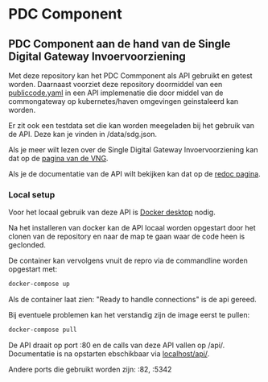 # PDC Component

## PDC Component aan de hand van de Single Digital Gateway Invoervoorziening

Met deze repository kan het PDC Commponent als API gebruikt en getest worden. Daarnaast voorziet deze repository doormiddel van een [publiccode.yaml](https://yml.publiccode.tools/) in een API implemenatie die door middel van de commongateway op kubernetes/haven omgevingen geinstaleerd kan worden.

Er zit ook een testdata set die kan worden meegeladen bij het gebruik van de API. Deze kan je vinden in /data/sdg.json.

Als je meer wilt lezen over de Single Digital Gateway Invoervoorziening kan dat op de [pagina van de VNG](https://vng.nl/projecten/single-digital-gateway).

Als je de documentatie van de API wilt bekijken kan dat op de [redoc pagina](https://redocly.github.io/redoc/?url=https://raw.githubusercontent.com/Klantinteractie-Servicesysteem/pdc-component/main/OAS.yaml&nocors).

### Local setup

Voor het locaal gebruik van deze API is [Docker desktop](https://www.docker.com/get-started/) nodig.

Na het installeren van docker kan de API locaal worden opgestart door het clonen van de repository en naar de map te gaan waar de code heen is geclonded. 

De container kan vervolgens vnuit de repro via de commandline worden opgestart met: 
```sh
docker-compose up
```
Als de  container laat zien: "Ready to handle connections" is de api gereed.

Bij eventuele problemen kan het verstandig zijn de image eerst te pullen: 
```sh
docker-compose pull
```

De API draait op port :80 en de calls van deze API vallen op /api/. Documentatie is na opstarten ebschikbaar via [localhost/api/](http://localhost/api/).

Andere ports die gebruikt worden zijn: :82, :5342

